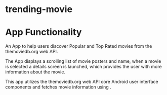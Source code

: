 # trending-movie

# App Functionality

An App to help users discover Popular and Top Rated movies from the themoviedb.org web API.

The App displays a scrolling list of movie posters and name, when a movie is selected a details screen is launched, which provides the user with more information about the movie.

This app utilizes the themoviedb.org web API core Android user interface components and fetches movie information using .
